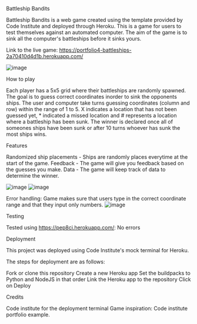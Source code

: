 Battleship Bandits

Battleship Bandits is a web game created using the template provided by Code Institute and deployed through Heroku. This is a game for users to test themselves against an automated computer. The aim of the game is to sink all the computer's battleships before it sinks yours.

Link to the live game: https://portfolio4-battleships-2a70410d4d1b.herokuapp.com/

![image](https://github.com/zyprech/portf4/assets/161986102/0092b144-d3b7-49a1-b04e-9e2b099d732b)

How to play

Each player has a 5x5 grid where their battleships are randomly spawned. The goal is to guess correct coordinates inorder to sink the opponents ships.
The user and computer take turns guessing coordinates (column and row) within the range of 1 to 5.
X indicates a location that has not been guessed yet, * indicated a missed location and # represents a location where a battleship has been sunk.
The winner is declared once all of someones ships have been sunk or after 10 turns whoever has sunk the most ships wins.


Features

Randomized ship placements - Ships are randomly places everytime at the start of the game.
Feedback - The game will give you feedback based on the guesses you make.
Data - The game will keep track of data to determine the winner.

![image](https://github.com/zyprech/portf4/assets/161986102/598d7721-9265-4229-9744-9d1b1d8e760c)
![image](https://github.com/zyprech/portf4/assets/161986102/13f860fc-27c1-4f34-886d-364fa2862346)

Error handling: Game makes sure that users type in the correct coordinate range and that they input only numbers.
![image](https://github.com/zyprech/portf4/assets/161986102/17aebfc3-3e6d-47ed-86a8-17eed730a688)


Testing

Tested using https://pep8ci.herokuapp.com/: No errors


Deployment

This project was deployed using Code Institute's mock terminal for Heroku.

The steps for deployment are as follows:

Fork or clone this repository
Create a new Heroku app
Set the buildpacks to Python and NodeJS in that order
Link the Heroku app to the repository
Click on Deploy


Credits

Code institute for the deployment terminal
Game inspiration: Code institute portfolio example.



